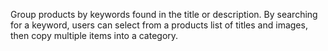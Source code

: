 Group products by keywords found in the title or description.  By searching for a keyword, users can select from a products list of titles and images, then copy multiple items into a category.